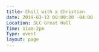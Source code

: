 ```yaml
---
title: Chill with a Christian
date: 2019-03-12 00:00:00 -04:00
Location: SLC Great Hall
Time: 11am-2pm
Type: event
layout: page
---
```


